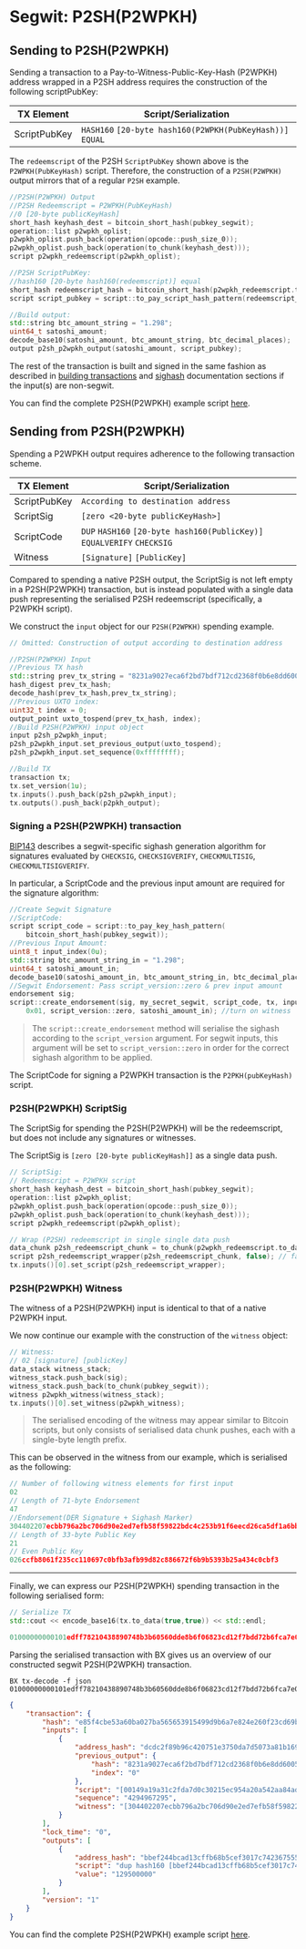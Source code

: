 # Segwit: P2SH(P2WPKH)

## Sending to P2SH(P2WPKH)
Sending a transaction to a Pay-to-Witness-Public-Key-Hash (P2WPKH) address wrapped in a P2SH address requires the construction of the following scriptPubKey:

| TX Element 	 | Script/Serialization 									                  |
| -------------|----------------------------------------------------------|
| ScriptPubKey | `HASH160` `[20-byte hash160(P2WPKH(PubKeyHash))]` `EQUAL`|

The `redeemscript` of the P2SH `ScriptPubKey` shown above is the `P2WPKH(PubKeyHash)` script. Therefore, the construction of a `P2SH(P2WPKH)` output mirrors that of a regular `P2SH` example.

```c++
//P2SH(P2WPKH) Output
//P2SH Redeemscript = P2WPKH(PubKeyHash)
//0 [20-byte publicKeyHash]
short_hash keyhash_dest = bitcoin_short_hash(pubkey_segwit);
operation::list p2wpkh_oplist;
p2wpkh_oplist.push_back(operation(opcode::push_size_0));
p2wpkh_oplist.push_back(operation(to_chunk(keyhash_dest)));
script p2wpkh_redeemscript(p2wpkh_oplist);

//P2SH ScriptPubKey:
//hash160 [20-byte hash160(redeemscript)] equal
short_hash redeemscript_hash = bitcoin_short_hash(p2wpkh_redeemscript.to_data(false));
script script_pubkey = script::to_pay_script_hash_pattern(redeemscript_hash);

//Build output:
std::string btc_amount_string = "1.298";
uint64_t satoshi_amount;
decode_base10(satoshi_amount, btc_amount_string, btc_decimal_places);
output p2sh_p2wpkh_output(satoshi_amount, script_pubkey);
```
The rest of the transaction is built and signed in the same fashion as described in [building transactions](https://github.com/libbitcoin/libbitcoin/wiki) and [sighash](https://github.com/libbitcoin/libbitcoin/wiki) documentation sections if the input(s) are non-segwit.

You can find the complete P2SH(P2WPKH) example script [here](https://github.com/libbitcoin/libbitcoin/wiki).

## Sending from P2SH(P2WPKH)
Spending a P2WPKH output requires adherence to the following transaction scheme.

| TX Element   | Script/Serialization |
| -------------|-------------------------------------------------------------------------|
| ScriptPubKey | `According to destination address`                                      |
| ScriptSig    | `[zero <20-byte publicKeyHash>]`                                        |
| ScriptCode   | `DUP` `HASH160` `[20-byte hash160(PublicKey)]` `EQUALVERIFY` `CHECKSIG` |
| Witness      | `[Signature]` `[PublicKey]`                                             |

Compared to spending a native P2SH output, the ScriptSig is not left empty in a P2SH(P2WPKH) transaction, but is instead populated with a single data push representing the serialised P2SH redeemscript (specifically, a P2WPKH script).

We construct the `input` object for our `P2SH(P2WPKH)` spending example.

```c++
// Omitted: Construction of output according to destination address
```

```c++
//P2SH(P2WPKH) Input
//Previous TX hash
std::string prev_tx_string = "8231a9027eca6f2bd7bdf712cd2368f0b6e8dd6005b6b348078938042178ffed";
hash_digest prev_tx_hash;
decode_hash(prev_tx_hash,prev_tx_string);
//Previous UXTO index:
uint32_t index = 0;
output_point uxto_tospend(prev_tx_hash, index);
//Build P2SH(P2WPKH) input object
input p2sh_p2wpkh_input;
p2sh_p2wpkh_input.set_previous_output(uxto_tospend);
p2sh_p2wpkh_input.set_sequence(0xffffffff);

//Build TX
transaction tx;
tx.set_version(1u);
tx.inputs().push_back(p2sh_p2wpkh_input);
tx.outputs().push_back(p2pkh_output);
```

### Signing a P2SH(P2WPKH) transaction
[BIP143](https://github.com/bitcoin/bips/blob/master/bip-0143.mediawiki) describes a segwit-specific sighash generation algorithm for signatures evaluated by `CHECKSIG`, `CHECKSIGVERIFY`, `CHECKMULTISIG`, `CHECKMULTISIGVERIFY`.  

In particular, a ScriptCode and the previous input amount are required for the signature algorithm:

```c++
//Create Segwit Signature
//ScriptCode:
script script_code = script::to_pay_key_hash_pattern(
    bitcoin_short_hash(pubkey_segwit));
//Previous Input Amount:
uint8_t input_index(0u);
std::string btc_amount_string_in = "1.298";
uint64_t satoshi_amount_in;
decode_base10(satoshi_amount_in, btc_amount_string_in, btc_decimal_places);
//Segwit Endorsement: Pass script_version::zero & prev input amount
endorsement sig;
script::create_endorsement(sig, my_secret_segwit, script_code, tx, input_index,
    0x01, script_version::zero, satoshi_amount_in); //turn on witness
```
>The `script::create_endorsement` method will serialise the sighash according to the `script_version` argument. For segwit inputs, this argument will be set to `script_version::zero` in order for the correct sighash algorithm to be applied.

The ScriptCode for signing a P2WPKH transaction is the `P2PKH(pubKeyHash)` script.

### P2SH(P2WPKH) ScriptSig
The ScriptSig for spending the P2SH(P2WPKH) will be the redeemscript, but does not include any signatures or witnesses.

The ScriptSig is `[zero [20-byte publicKeyHash]]` as a single data push.

```c++
// ScriptSig:
// Redeemscript = P2WPKH script
short_hash keyhash_dest = bitcoin_short_hash(pubkey_segwit);
operation::list p2wpkh_oplist;
p2wpkh_oplist.push_back(operation(opcode::push_size_0));
p2wpkh_oplist.push_back(operation(to_chunk(keyhash_dest)));
script p2wpkh_redeemscript(p2wpkh_oplist);

// Wrap (P2SH) redeemscript in single single data push
data_chunk p2sh_redeemscript_chunk = to_chunk(p2wpkh_redeemscript.to_data(true)); // true: include size
script p2sh_redeemscript_wrapper(p2sh_redeemscript_chunk, false); // false: interpret as single data push
tx.inputs()[0].set_script(p2sh_redeemscript_wrapper);
```

### P2SH(P2WPKH) Witness
The witness of a P2SH(P2WPKH) input is identical to that of a native P2WPKH input.

We now continue our example with the construction of the `witness` object:

```c++
// Witness:
// 02 [signature] [publicKey]
data_stack witness_stack;
witness_stack.push_back(sig);
witness_stack.push_back(to_chunk(pubkey_segwit));
witness p2wpkh_witness(witness_stack);
tx.inputs()[0].set_witness(p2wpkh_witness);
```
>The serialised encoding of the witness may appear similar to Bitcoin scripts, but only consists of serialised data chunk pushes, each with a single-byte length prefix.

This can be observed in the witness from our example, which is serialised as the following:

```c++
// Number of following witness elements for first input
02
// Length of 71-byte Endorsement
47
//Endorsement(DER Signature + Sighash Marker)
304402207ecbb796a2bc706d90e2ed7efb58f59822bdc4c253b91f6eecd26ca5df1a6bb60220700b737f3c49b2f21bb228fadeab786e2ac78fd87890ede3f5d299e81880d96301
// Length of 33-byte Public Key
21
// Even Public Key
026ccfb8061f235cc110697c0bfb3afb99d82c886672f6b9b5393b25a434c0cbf3
```

---

Finally, we can express our P2SH(P2WPKH) spending transaction in the following serialised form:

```C++
// Serialize TX
std::cout << encode_base16(tx.to_data(true,true)) << std::endl;
```
```C++
01000000000101edff78210438890748b3b60560dde8b6f06823cd12f7bdd72b6fca7e02a9318200000000171600149a19a31c2fda7d0c30215ec954a20a542aa84ad3ffffffff016003b807000000001976a914bbef244bcad13cffb68b5cef3017c7423675552288ac0247304402207ecbb796a2bc706d90e2ed7efb58f59822bdc4c253b91f6eecd26ca5df1a6bb60220700b737f3c49b2f21bb228fadeab786e2ac78fd87890ede3f5d299e81880d9630121026ccfb8061f235cc110697c0bfb3afb99d82c886672f6b9b5393b25a434c0cbf300000000
```
Parsing the serialised transaction with BX gives us an overview of our constructed segwit P2SH(P2WPKH) transaction.
```
BX tx-decode -f json 01000000000101edff78210438890748b3b60560dde8b6f06823cd12f7bdd72b6fca7e02a9318200000000171600149a19a31c2fda7d0c30215ec954a20a542aa84ad3ffffffff016003b807000000001976a914bbef244bcad13cffb68b5cef3017c7423675552288ac0247304402207ecbb796a2bc706d90e2ed7efb58f59822bdc4c253b91f6eecd26ca5df1a6bb60220700b737f3c49b2f21bb228fadeab786e2ac78fd87890ede3f5d299e81880d9630121026ccfb8061f235cc110697c0bfb3afb99d82c886672f6b9b5393b25a434c0cbf300000000
```
```json
{
    "transaction": {
        "hash": "e85f4cbe53a60ba027ba565653915499d9b6a7e824e260f23cd69bfab1992624",
        "inputs": [
            {
                "address_hash": "dcdc2f89b96c420751e3750da7d5073a81b16946",
                "previous_output": {
                    "hash": "8231a9027eca6f2bd7bdf712cd2368f0b6e8dd6005b6b348078938042178ffed",
                    "index": "0"
                },
                "script": "[00149a19a31c2fda7d0c30215ec954a20a542aa84ad3]",
                "sequence": "4294967295",
                "witness": "[304402207ecbb796a2bc706d90e2ed7efb58f59822bdc4c253b91f6eecd26ca5df1a6bb60220700b737f3c49b2f21bb228fadeab786e2ac78fd87890ede3f5d299e81880d96301] [026ccfb8061f235cc110697c0bfb3afb99d82c886672f6b9b5393b25a434c0cbf3]"
            }
        ],
        "lock_time": "0",
        "outputs": [
            {
                "address_hash": "bbef244bcad13cffb68b5cef3017c74236755522",
                "script": "dup hash160 [bbef244bcad13cffb68b5cef3017c74236755522] equalverify checksig",
                "value": "129500000"
            }
        ],
        "version": "1"
    }
}
```

You can find the complete P2SH(P2WPKH) example script [here](https://github.com/libbitcoin/libbitcoin/wiki).
